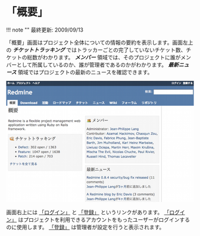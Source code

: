 「概要」
=======

!!! note ""
    最終更新: 2009/09/13

「概要」画面はプロジェクト全体についての情報の要約を表示します。画面左上の ***チケットトラッキング*** ではトラッカーごとの完了していないチケット数、チケットの総数がわかります。 ***メンバー*** 領域では、そのプロジェクトに誰がメンバーとして所属しているのか、誰が管理者であるのかがわかります。 ***最新ニュース*** 領域ではプロジェクトの最新のニュースを確認できます。

![](RedmineProjectOverview/redmine-project-overview.png)

画面右上には [「ログイン」](RedmineLogin) と [「登録」](RedmineRegister) というリンクがあります。 [「ログイン」](RedmineLogin) はプロジェクトを利用できるアカウントをもったユーザーがログインするのに使用します。 [「登録」](RedmineRegister) は管理者が設定を行うと表示されます。
